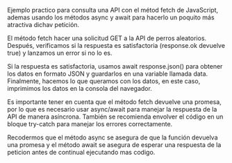 Ejemplo practico para consulta una API con el métod fetch de JavaScript,
ademas usando los métodos async y await para hacerlo un poquito
más atractiva dichav petición.

El método fetch hacer una solicitud GET a la API de perros aleatorios.
Después, verificamos si la respuesta es satisfactoria (response.ok devuelve true)
y lanzamos un error si no lo es.

Si la respuesta es satisfactoria, usamos await response.json() para obtener los datos en formato JSON y guardarlos en una variable llamada data. Finalmente, hacemos lo que queramos con los datos, en este caso, imprimimos los datos en la consola del navegador.

Es importante tener en cuenta que el método fetch devuelve una promesa,
por lo que es necesario usar async/await para manejar la respuesta de la API de manera asíncrona. También se recomienda envolver el código en un bloque try-catch para manejar los errores correctamente.

Recodermos que el método async se asegura de que la función devuelva una promesa
y el método await se asegura de esperar una respuesta de la peticion antes de continual
ejecutando mas codigo.

